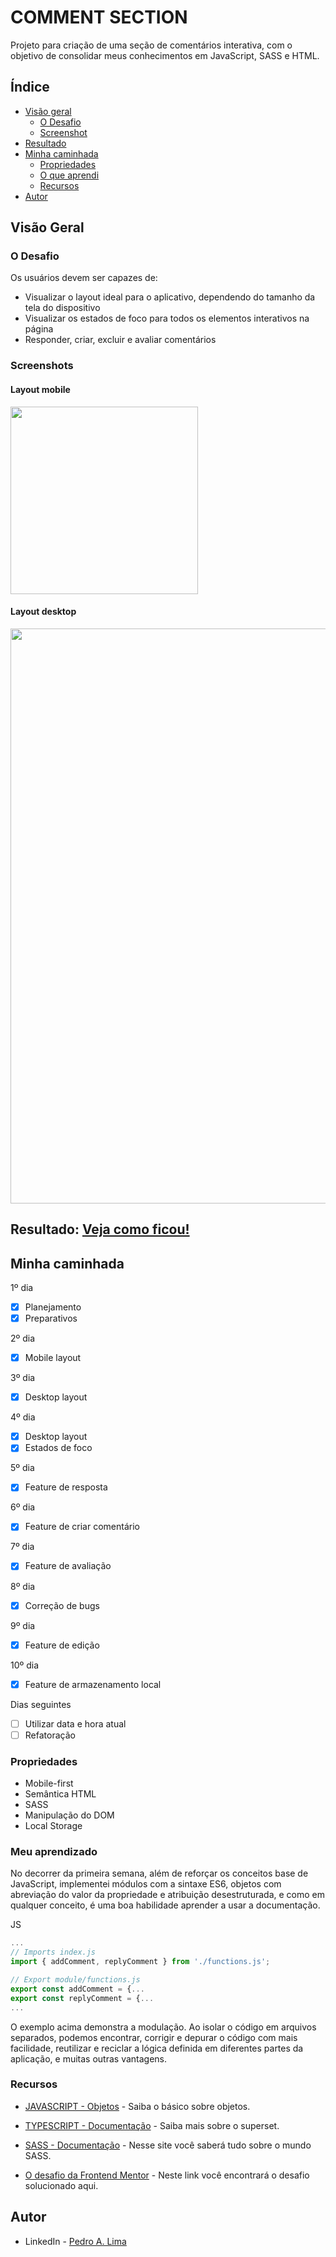 # COMMENT SECTION

Projeto para criação de uma seção de comentários interativa, com o objetivo de consolidar meus conhecimentos em JavaScript, SASS e HTML.

## Índice

- [Visão geral](#visao-geral)
  - [O Desafio](#o-desafio)
  - [Screenshot](#screenshot)
- [Resultado](#resultado)
- [Minha caminhada](#minha-caminhada)
  - [Propriedades](#propriedades)
  - [O que aprendi](#o-que-aprendi)
  - [Recursos](#recursos)
- [Autor](#autor)

## Visão Geral

### O Desafio

Os usuários devem ser capazes de:

- Visualizar o layout ideal para o aplicativo, dependendo do tamanho da tela do dispositivo
- Visualizar os estados de foco para todos os elementos interativos na página
- Responder, criar, excluir e avaliar comentários

### Screenshots

<html>
  <h4>Layout mobile</h4>
  <img src="./assets/image/mobile.png" width="300px">

  <h4>Layout desktop </h4>
  <img src="./assets/image/desktop.png" width="920px">

</html>

## Resultado: [Veja como ficou!](https://comentarios-tawny.vercel.app/)

## Minha caminhada

1º dia

- [x] Planejamento
- [x] Preparativos

2º dia

- [x] Mobile layout

3º dia

- [x] Desktop layout

4º dia

- [x] Desktop layout
- [x] Estados de foco

5º dia

- [x] Feature de resposta

6º dia

- [x] Feature de criar comentário

7º dia

- [x] Feature de avaliação

8º dia

- [x] Correção de bugs

9º dia

- [x] Feature de edição

10º dia

- [x] Feature de armazenamento local

Dias seguintes

- [ ] Utilizar data e hora atual
- [ ] Refatoração

### Propriedades

- Mobile-first
- Semântica HTML
- SASS
- Manipulação do DOM
- Local Storage

### Meu aprendizado

No decorrer da primeira semana, além de reforçar os conceitos base de JavaScript, implementei módulos com a sintaxe ES6, objetos com abreviação do valor da propriedade e atribuição desestruturada, e como em qualquer conceito, é uma boa habilidade aprender a usar a documentação.

JS

```js
...
// Imports index.js
import { addComment, replyComment } from './functions.js';

// Export module/functions.js
export const addComment = {...
export const replyComment = {...
...
```

O exemplo acima demonstra a modulação. Ao isolar o código em arquivos separados, podemos encontrar, corrigir e depurar o código com mais facilidade, reutilizar e reciclar a lógica definida em diferentes partes da aplicação, e muitas outras vantagens.

### Recursos

- [JAVASCRIPT - Objetos](https://developer.mozilla.org/pt-BR/docs/Learn/JavaScript/Objects/Basics) - Saiba o básico sobre objetos.

- [TYPESCRIPT - Documentação](https://www.typescriptlang.org/docs/) - Saiba mais sobre o superset.

- [SASS - Documentação](https://sass-lang.com/documentation/) - Nesse site você saberá tudo sobre o mundo SASS.

- [O desafio da Frontend Mentor](https://www.frontendmentor.io/challenges/interactive-comments-section-iG1RugEG9) - Neste link você encontrará o desafio solucionado aqui.

## Autor

- LinkedIn - [Pedro A. Lima](https://www.linkedin.com/in/pedroalima6/)
